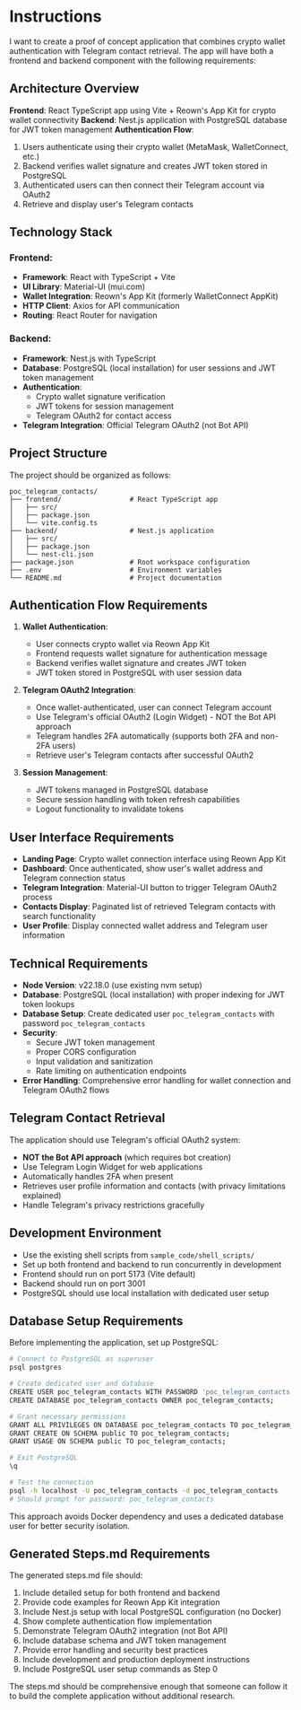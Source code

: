 # Instructions

I want to create a proof of concept application that combines crypto wallet authentication with Telegram contact retrieval. The app will have both a frontend and backend component with the following requirements:

## Architecture Overview

**Frontend**: React TypeScript app using Vite + Reown's App Kit for crypto wallet connectivity
**Backend**: Nest.js application with PostgreSQL database for JWT token management
**Authentication Flow**: 
1. Users authenticate using their crypto wallet (MetaMask, WalletConnect, etc.)
2. Backend verifies wallet signature and creates JWT token stored in PostgreSQL
3. Authenticated users can then connect their Telegram account via OAuth2
4. Retrieve and display user's Telegram contacts

## Technology Stack

### Frontend:
- **Framework**: React with TypeScript + Vite
- **UI Library**: Material-UI (mui.com)
- **Wallet Integration**: Reown's App Kit (formerly WalletConnect AppKit)
- **HTTP Client**: Axios for API communication
- **Routing**: React Router for navigation

### Backend:
- **Framework**: Nest.js with TypeScript
- **Database**: PostgreSQL (local installation) for user sessions and JWT token management
- **Authentication**: 
  - Crypto wallet signature verification
  - JWT tokens for session management
  - Telegram OAuth2 for contact access
- **Telegram Integration**: Official Telegram OAuth2 (not Bot API)

## Project Structure

The project should be organized as follows:

```
poc_telegram_contacts/
├── frontend/                 # React TypeScript app
│   ├── src/
│   ├── package.json
│   └── vite.config.ts
├── backend/                  # Nest.js application
│   ├── src/
│   ├── package.json
│   └── nest-cli.json
├── package.json              # Root workspace configuration
├── .env                      # Environment variables
└── README.md                 # Project documentation
```

## Authentication Flow Requirements

1. **Wallet Authentication**:
   - User connects crypto wallet via Reown App Kit
   - Frontend requests wallet signature for authentication message
   - Backend verifies wallet signature and creates JWT token
   - JWT token stored in PostgreSQL with user session data

2. **Telegram OAuth2 Integration**:
   - Once wallet-authenticated, user can connect Telegram account
   - Use Telegram's official OAuth2 (Login Widget) - NOT the Bot API approach
   - Telegram handles 2FA automatically (supports both 2FA and non-2FA users)
   - Retrieve user's Telegram contacts after successful OAuth2

3. **Session Management**:
   - JWT tokens managed in PostgreSQL database
   - Secure session handling with token refresh capabilities
   - Logout functionality to invalidate tokens

## User Interface Requirements

- **Landing Page**: Crypto wallet connection interface using Reown App Kit
- **Dashboard**: Once authenticated, show user's wallet address and Telegram connection status
- **Telegram Integration**: Material-UI button to trigger Telegram OAuth2 process
- **Contacts Display**: Paginated list of retrieved Telegram contacts with search functionality
- **User Profile**: Display connected wallet address and Telegram user information

## Technical Requirements

- **Node Version**: v22.18.0 (use existing nvm setup)
- **Database**: PostgreSQL (local installation) with proper indexing for JWT token lookups
- **Database Setup**: Create dedicated user `poc_telegram_contacts` with password `poc_telegram_contacts`
- **Security**: 
  - Secure JWT token management
  - Proper CORS configuration
  - Input validation and sanitization
  - Rate limiting on authentication endpoints
- **Error Handling**: Comprehensive error handling for wallet connection and Telegram OAuth2 flows

## Telegram Contact Retrieval

The application should use Telegram's official OAuth2 system:
- **NOT the Bot API approach** (which requires bot creation)
- Use Telegram Login Widget for web applications
- Automatically handles 2FA when present
- Retrieves user profile information and contacts (with privacy limitations explained)
- Handle Telegram's privacy restrictions gracefully

## Development Environment

- Use the existing shell scripts from `sample_code/shell_scripts/`
- Set up both frontend and backend to run concurrently in development
- Frontend should run on port 5173 (Vite default)
- Backend should run on port 3001
- PostgreSQL should use local installation with dedicated user setup

## Database Setup Requirements

Before implementing the application, set up PostgreSQL:

```bash
# Connect to PostgreSQL as superuser
psql postgres

# Create dedicated user and database
CREATE USER poc_telegram_contacts WITH PASSWORD 'poc_telegram_contacts';
CREATE DATABASE poc_telegram_contacts OWNER poc_telegram_contacts;

# Grant necessary permissions
GRANT ALL PRIVILEGES ON DATABASE poc_telegram_contacts TO poc_telegram_contacts;
GRANT CREATE ON SCHEMA public TO poc_telegram_contacts;
GRANT USAGE ON SCHEMA public TO poc_telegram_contacts;

# Exit PostgreSQL
\q

# Test the connection
psql -h localhost -U poc_telegram_contacts -d poc_telegram_contacts
# Should prompt for password: poc_telegram_contacts
```

This approach avoids Docker dependency and uses a dedicated database user for better security isolation.

## Generated Steps.md Requirements

The generated steps.md file should:
1. Include detailed setup for both frontend and backend
2. Provide code examples for Reown App Kit integration
3. Include Nest.js setup with local PostgreSQL configuration (no Docker)
4. Show complete authentication flow implementation
5. Demonstrate Telegram OAuth2 integration (not Bot API)
6. Include database schema and JWT token management
7. Provide error handling and security best practices
8. Include development and production deployment instructions
9. Include PostgreSQL user setup commands as Step 0

The steps.md should be comprehensive enough that someone can follow it to build the complete application without additional research.


